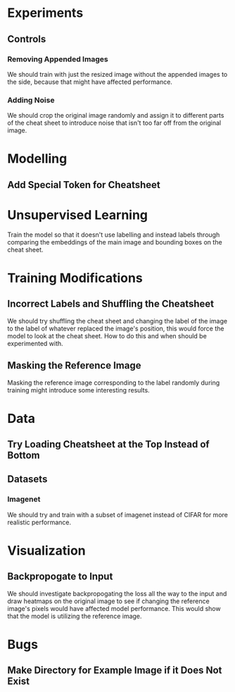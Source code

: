 # Experiments

## Controls

### Removing Appended Images

We should train with just the resized image without the appended images to the side, because that might have affected performance.

### Adding Noise

We should crop the original image randomly and assign it to different parts of the cheat sheet to introduce noise that isn't too far off from the original image.

# Modelling

## Add Special Token for Cheatsheet

# Unsupervised Learning

Train the model so that it doesn't use labelling and instead labels through comparing the embeddings of the main image and bounding boxes on the cheat sheet.

# Training Modifications

## Incorrect Labels and Shuffling the Cheatsheet

We should try shuffling the cheat sheet and changing the label of the image to the label of whatever replaced the image's position, this would force the model to look at the cheat sheet. How to do this and when should be experimented with.

## Masking the Reference Image

Masking the reference image corresponding to the label randomly during training might introduce some interesting results.

# Data

## Try Loading Cheatsheet at the Top Instead of Bottom

## Datasets

### Imagenet

We should try and train with a subset of imagenet instead of CIFAR for more realistic performance.

# Visualization

## Backpropogate to Input

We should investigate backpropogating the loss all the way to the input and draw heatmaps on the original image to see if changing the reference image's pixels would have affected model performance. This would show that the model is utilizing the reference image.

# Bugs

## Make Directory for Example Image if it Does Not Exist